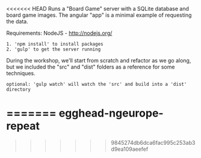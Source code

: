 <<<<<<< HEAD
Runs a "Board Game" server with a SQLite database and board game images.
The angular "app" is a minimal example of requesting the data.

Requirements: NodeJS - http://nodejs.org/

```
1. 'npm install' to install packages
2. 'gulp' to get the server running
```

During the workshop, we'll start from scratch and refactor as we go along, but we included the "src" and "dist" folders as a reference for some techniques.

```
optional: 'gulp watch' will watch the 'src' and build into a 'dist' directory
```
=======
egghead-ngeurope-repeat
=======================
>>>>>>> 9845274db6dca6fac995c253ab3d9ea109aeefef
